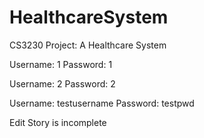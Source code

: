# HealthcareSystem
CS3230 Project: A Healthcare System


Username: 1
Password: 1

Username: 2
Password: 2

Username: testusername
Password: testpwd

Edit Story is incomplete
